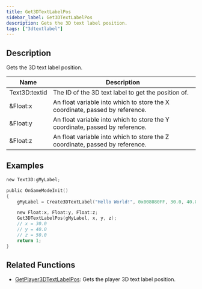 ```yaml
---
title: Get3DTextLabelPos
sidebar_label: Get3DTextLabelPos
description: Gets the 3D text label position.
tags: ["3dtextlabel"]
---
```


<VersionWarn version='omp v1.1.0.2612' />

## Description

Gets the 3D text label position.

| Name          | Description                                                                  |
| ------------- | ---------------------------------------------------------------------------- |
| Text3D:textid | The ID of the 3D text label to get the position of.                          |
| &Float:x      | An float variable into which to store the X coordinate, passed by reference. |
| &Float:y      | An float variable into which to store the Y coordinate, passed by reference. |
| &Float:z      | An float variable into which to store the Z coordinate, passed by reference. |

## Examples

```c
new Text3D:gMyLabel;

public OnGameModeInit()
{
    gMyLabel = Create3DTextLabel("Hello World!", 0x008080FF, 30.0, 40.0, 50.0, 10.0, 0, false);

    new Float:x, Float:y, Float:z;
    Get3DTextLabelPos(gMyLabel, x, y, z);
    // x = 30.0
    // y = 40.0
    // z = 50.0
    return 1;
}
```

## Related Functions

- [GetPlayer3DTextLabelPos](GetPlayer3DTextLabelPos): Gets the player 3D text label position.
